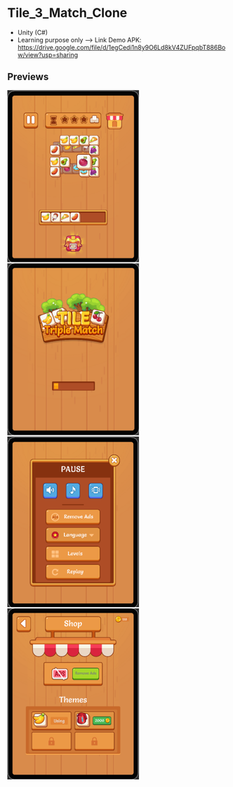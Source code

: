 # Tile_3_Match_Clone
- Unity (C#)
- Learning purpose only
--> Link Demo APK: https://drive.google.com/file/d/1egCedi1n8y9O6Ld8kV4ZUFpqbT886Bow/view?usp=sharing

## Previews
<img src="Screenshot Home.png" width = 300>
<img src="Screenshot Loading.png" width = 300> 
<img src="Screenshot Pause.png" width = 300> 
<img src="Screenshot Shop.png" width = 300> 
